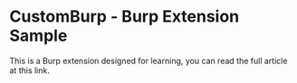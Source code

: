 # CustomBurp - Burp Extension Sample

This is a Burp extension designed for learning, you can read the full article at this link.
